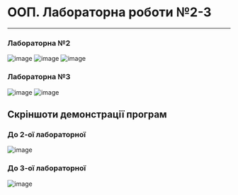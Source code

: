 # ООП. Лабораторна роботи №2-3
-----

<h3>Лабораторна №2</h3>

![image](https://user-images.githubusercontent.com/105464154/223957055-34d9ce96-fe26-4aac-b2e2-6e112fdedf0d.png)
![image](https://user-images.githubusercontent.com/105464154/223887399-8c6fe3db-efbd-4fb8-b1bf-c46628569d2f.png)
![image](https://user-images.githubusercontent.com/105464154/223887419-bc1e0c2e-d025-4906-8afd-fef55dea6139.png)

<h3>Лабораторна №3</h3>

![image](https://user-images.githubusercontent.com/105464154/223957230-471a1c58-ae47-4860-8f50-bc6e8a6e12cd.png)
![image](https://user-images.githubusercontent.com/105464154/223963087-7458a42a-17ba-41b0-8153-2a431d5434ea.png)

<h2>Скріншоти демонстрації програм</h3>

<h3>До 2-ої лабораторної</h3>

![image](https://user-images.githubusercontent.com/105464154/223888484-3331f2dc-0a53-4d4d-88c4-7a32c15549d7.png)

<h3>До 3-ої лабораторної</h3>

![image](https://user-images.githubusercontent.com/105464154/223962990-2f57ded1-5e13-4d98-9b7e-fad8cb3a1171.png)
